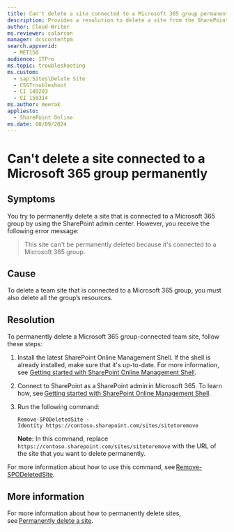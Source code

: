 ```yaml
---
title: Can't delete a site connected to a Microsoft 365 group permanently
description: Provides a resolution to delete a site from the SharePoint admin center permanently.
author: Cloud-Writer
ms.reviewer: salarson
manager: dcscontentpm
search.appverid: 
  - MET150
audience: ITPro
ms.topic: troubleshooting
ms.custom: 
  - sap:Sites\Delete Site
  - CSSTroubleshoot
  - CI 149203
  - CI 150314
ms.author: meerak
appliesto: 
  - SharePoint Online
ms.date: 08/09/2024
---
```


# Can't delete a site connected to a Microsoft 365 group permanently

## Symptoms

You try to permanently delete a site that is connected to a Microsoft 365 group by using the SharePoint admin center. However, you receive the following error message:

> This site can't be permanently deleted because it's connected to a Microsoft 365 group.

## Cause

To delete a team site that is connected to a Microsoft 365 group, you must also delete all the group’s resources.

## Resolution

To permanently delete a Microsoft 365 group-connected team site, follow these steps:

1. Install the latest SharePoint Online Management Shell. If the shell is already installed, make sure that it's up-to-date. For more information, see [Getting started with SharePoint Online Management Shell](/powershell/sharepoint/sharepoint-online/connect-sharepoint-online).

1. Connect to SharePoint as a SharePoint admin in Microsoft 365. To learn how, see [Getting started with SharePoint Online Management Shell](/powershell/sharepoint/sharepoint-online/connect-sharepoint-online).

1. Run the following command:

    `Remove-SPODeletedSite -Identity https://contoso.sharepoint.com/sites/sitetoremove`

    **Note:** In this command, replace `https://contoso.sharepoint.com/sites/sitetoremove` with the URL of the site that you want to delete permanently.

For more information about how to use this command, see [Remove-SPODeletedSite](/powershell/module/sharepoint-online/remove-spodeletedsite).

## More information

For more information about how to permanently delete sites, see [Permanently delete a site](/sharepoint/delete-site-collection#permanently-delete-a-site).
